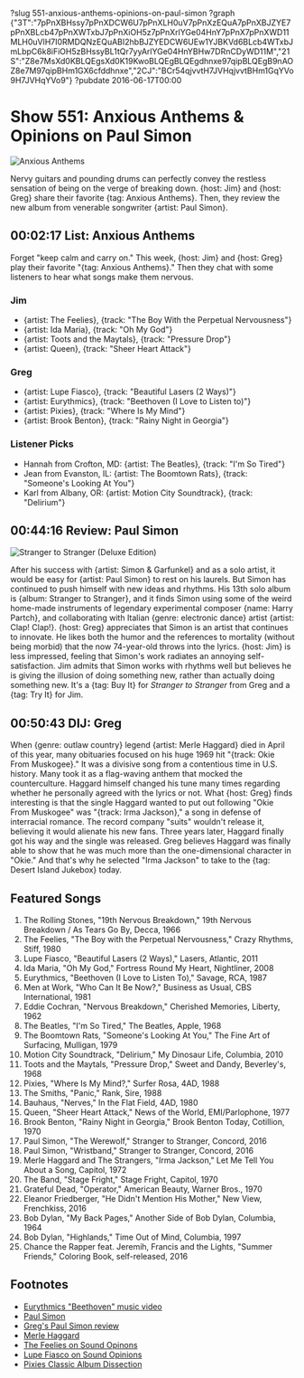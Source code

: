 ?slug 551-anxious-anthems-opinions-on-paul-simon
?graph {"3T":"7pPnXBHssy7pPnXDCW6U7pPnXLH0uV7pPnXzEQuA7pPnXBJZYE7pPnXBLcb47pPnXWTxbJ7pPnXiOH5z7pPnXrlYGe04HnY7pPnX7pPnXWD11MLH0uVlH7I0RMDQNzEQuABI2hbBJZYEDCW6UEw1YJBKVd6BLcb4WTxbJmLbpC6k8iFiOH5zBHssyBL1tQr7yyArlYGe04HnYBHw7DRnCDyWD11M","21S":"Z8e7MsXd0KBLQEgsXd0K19KwoBLQEgBLQEgdhnxe97qipBLQEgB9nAOZ8e7M97qipBHm1GX6cfddhnxe","2CJ":"BCr54qjvvtH7JVHqjvvtBHm1GqYVo9H7JVHqYVo9"}
?pubdate 2016-06-17T00:00

# Show 551: Anxious Anthems & Opinions on Paul Simon

![Anxious Anthems](https://static.soundopinions.org/images/2016/anxious_web.jpeg)

Nervy guitars and pounding drums can perfectly convey the restless sensation of being on the verge of breaking down. {host: Jim} and {host: Greg} share their favorite {tag: Anxious Anthems}. Then, they review the new album from venerable songwriter {artist: Paul Simon}.


## 00:02:17 List: Anxious Anthems

Forget  "keep calm and carry on."  This week, {host: Jim} and {host: Greg} play their favorite "{tag: Anxious Anthems}." Then they chat with some listeners to hear what songs make them nervous. 

### Jim
- {artist: The Feelies}, {track: "The Boy With the Perpetual Nervousness"}
- {artist: Ida Maria}, {track: "Oh My God"}
- {artist: Toots and the Maytals}, {track: "Pressure Drop"}
- {artist: Queen}, {track: "Sheer Heart Attack"}

### Greg
- {artist: Lupe Fiasco}, {track: "Beautiful Lasers (2 Ways)"}
- {artist: Eurythmics}, {track: "Beethoven (I Love to Listen to)"}
- {artist: Pixies}, {track: "Where Is My Mind"}
- {artist: Brook Benton}, {track: "Rainy Night in Georgia"}

### Listener Picks

- Hannah from Crofton, MD: {artist: The Beatles}, {track: "I'm So Tired"}
- Jean from Evanston, IL: {artist: The Boomtown Rats}, {track: "Someone's Looking At You"}
- Karl from Albany, OR: {artist: Motion City Soundtrack}, {track: "Delirium"}

## 00:44:16 Review: Paul Simon
![Stranger to Stranger (Deluxe Edition)](https://static.soundopinions.org/assets/551/21S0.jpg)

After his success with {artist: Simon & Garfunkel} and as a solo artist, it would be easy for {artist: Paul Simon} to rest on his laurels. But Simon has continued to push himself with new ideas and rhythms. His 13th solo album is {album: Stranger to Stranger}, and it finds Simon using some of the weird home-made instruments of legendary experimental composer {name: Harry Partch}, and collaborating with Italian {genre: electronic dance} artist {artist: Clap! Clap!}. {host: Greg} appreciates that Simon is an artist that continues to innovate. He likes both the humor and the references to mortality (without being morbid) that the now 74-year-old throws into the lyrics. {host: Jim} is less impressed, feeling that Simon's work radiates an annoying self-satisfaction. Jim admits that Simon works with rhythms well but believes he is giving the illusion of doing something new, rather than actually doing something new. It's a {tag: Buy It} for *Stranger to Stranger* from Greg and a {tag: Try It} for Jim. 


## 00:50:43 DIJ: Greg

When {genre: outlaw country} legend {artist: Merle Haggard} died in April of this year, many obituaries focused on his huge 1969 hit "{track: Okie From Muskogee}."  It was a divisive song from a contentious time in U.S. history. Many took it as a flag-waving anthem that mocked the counterculture. Haggard himself changed his tune many times regarding whether he personally agreed with the lyrics or not.  What {host: Greg} finds interesting is that the single Haggard wanted to put out following "Okie From Muskogee" was "{track: Irma Jackson}," a song in defense of interracial romance. The record company "suits" wouldn't release it, believing it would alienate his new fans. Three years later, Haggard finally got his way and the single was released. Greg believes Haggard was finally able to show that he was much more than the one-dimensional character in "Okie." And that's why he selected "Irma Jackson" to take to the {tag: Desert Island Jukebox} today.

## Featured Songs

1. The Rolling Stones, "19th Nervous Breakdown," 19th Nervous Breakdown / As Tears Go By, Decca, 1966 
1. The Feelies, "The Boy with the Perpetual Nervousness," Crazy Rhythms, Stiff, 1980 
1. Lupe Fiasco, "Beautiful Lasers (2 Ways)," Lasers, Atlantic, 2011 
1. Ida Maria, "Oh My God," Fortress Round My Heart, Nightliner, 2008 
1. Eurythmics, "Beethoven (I Love to Listen To)," Savage, RCA, 1987 
1. Men at Work, "Who Can It Be Now?," Business as Usual, CBS International, 1981 
1. Eddie Cochran, "Nervous Breakdown," Cherished Memories, Liberty, 1962
1. The Beatles, "I'm So Tired," The Beatles, Apple, 1968 
1. The Boomtown Rats, "Someone's Looking At You," The Fine Art of Surfacing, Mulligan, 1979 
1. Motion City Soundtrack, "Delirium," My Dinosaur Life, Columbia, 2010 
1. Toots and the Maytals, "Pressure Drop," Sweet and Dandy, Beverley's, 1968 
1. Pixies, "Where Is My Mind?," Surfer Rosa, 4AD, 1988 
1. The Smiths, "Panic," Rank, Sire, 1988
2. Bauhaus, "Nerves," In the Flat Field, 4AD, 1980 
1. Queen, "Sheer Heart Attack," News of the World, EMI/Parlophone, 1977 
1. Brook Benton, "Rainy Night in Georgia," Brook Benton Today, Cotillion, 1970 
1. Paul Simon, "The Werewolf," Stranger to Stranger, Concord, 2016 
1. Paul Simon, "Wristband," Stranger to Stranger, Concord, 2016 
1. Merle Haggard and The Strangers, "Irma Jackson," Let Me Tell You About a Song, Capitol, 1972 
1. The Band, "Stage Fright," Stage Fright, Capitol, 1970 
1. Grateful Dead, "Operator," American Beauty, Warner Bros., 1970 
1. Eleanor Friedberger, "He Didn't Mention His Mother," New View, Frenchkiss, 2016 
1. Bob Dylan, "My Back Pages," Another Side of Bob Dylan, Columbia, 1964 
1. Bob Dylan, "Highlands," Time Out of Mind, Columbia, 1997
1. Chance the Rapper feat. Jeremih, Francis and the Lights, "Summer Friends," Coloring Book, self-released, 2016 

## Footnotes
- [Eurythmics "Beethoven" music video](https://www.youtube.com/watch?v=rbuMXyzouJQ)
- [Paul Simon](http://www.paulsimon.com/)
- [Greg's Paul Simon review](http://www.chicagotribune.com/entertainment/music/kot/sc-music-paul-simon-stranger-ent-0603-20160603-column.html)
- [Merle Haggard](http://www.merlehaggard.com/)
- [The Feelies on Sound Opinons](/show/138)
- [Lupe Fiasco on Sound Opinions](/show/62)
- [Pixies Classic Album Dissection](/show/217)
